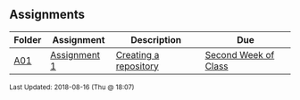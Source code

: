 ## Assignments
| Folder | Assignment | Description | Due|
 | ------------|------------|------------|------------|
 | [A01](https://github.com/rugbyprof/4443-Mobile-Apps/tree/master/Assignments/A01) | [ Assignment 1 ](https://github.com/rugbyprof/4443-Mobile-Apps/tree/master/Assignments/A01) | [ Creating a repository](https://github.com/rugbyprof/4443-Mobile-Apps/tree/master/Assignments/A01) | [Second Week of Class](https://github.com/rugbyprof/4443-Mobile-Apps/tree/master/Assignments/A01) |

<sup>Last Updated: 2018-08-16 (Thu @ 18:07)</sup>